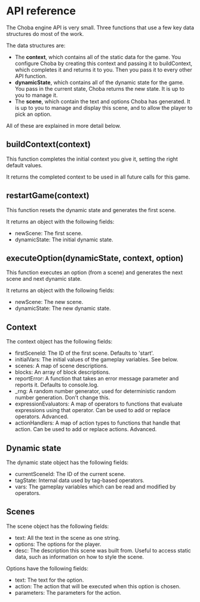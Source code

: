 # API reference

The Choba engine API is very small. Three functions that use a few key data structures do most of the work.

The data structures are:

* The **context**, which contains all of the static data for the game. You configure Choba by creating this context and passing it to buildContext, which completes it and returns it to you. Then you pass it to every other API function.
* **dynamicState**, which contains all of the dynamic state for the game. You pass in the current state, Choba returns the new state. It is up to you to manage it.
* The **scene**, which contain the text and options Choba has generated. It is up to you to manage and display this scene, and to allow the player to pick an option.

All of these are explained in more detail below.

## buildContext(context)

This function completes the initial context you give it, setting the right default values.

It returns the completed context to be used in all future calls for this game.

## restartGame(context)

This function resets the dynamic state and generates the first scene.

It returns an object with the following fields:

* newScene: The first scene.
* dynamicState: The initial dynamic state.

## executeOption(dynamicState, context, option)

This function executes an option (from a scene) and generates the next scene and next dynamic state.

It returns an object with the following fields:

* newScene: The new scene.
* dynamicState: The new dynamic state.

## Context

The context object has the following fields:

* firstSceneId: The ID of the first scene. Defaults to 'start'.
* initialVars: The initial values of the gameplay variables. See below.
* scenes: A map of scene descriptions.
* blocks: An array of block descriptions.
* reportError: A function that takes an error message parameter and reports it. Defaults to console.log.
* _rng: A random number generator, used for deterministic random number generation. Don't change this.
* expressionEvaluators: A map of operators to functions that evaluate expressions using that operator. Can be used to add or replace operators. Advanced. 
* actionHandlers: A map of action types to functions that handle that action. Can be used to add or replace actions. Advanced.

## Dynamic state

The dynamic state object has the following fields:

* currentSceneId: The ID of the current scene.
* tagState: Internal data used by tag-based operators.
* vars: The gameplay variables which can be read and modified by operators.

## Scenes

The scene object has the following fields:

* text: All the text in the scene as one string.
* options: The options for the player.
* desc: The description this scene was built from. Useful to access static data, such as information on how to style the scene.

Options have the following fields:

* text: The text for the option.
* action: The action that will be executed when this option is chosen.
* parameters: The parameters for the action.
